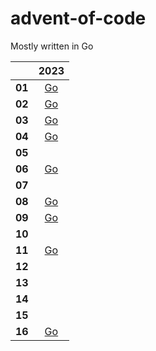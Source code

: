 # advent-of-code

Mostly written in Go

|        | 2023 |
|------  |:----:|
| **01** | [Go](./go/2023/01/day01.go) |
| **02** | [Go](./go/2023/02/day02.go) |
| **03** | [Go](./go/2023/03/day03.go) |
| **04** | [Go](./go/2023/04/day04.go)|
| **05** | |
| **06** | [Go](./go/2023/06/day06.go)|
| **07** | |
| **08** | [Go](./go/2023/08/day08.go)|
| **09** | [Go](./go/2023/09/day09.go)|
| **10** | |
| **11** | [Go](./go/2023/11/day11.go)|
| **12** | |
| **13** | |
| **14** | |
| **15** | |
| **16** | [Go](./go/2023/16/day16.go) |
